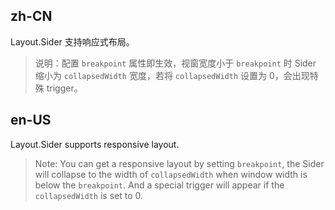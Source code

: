 ## zh-CN

Layout.Sider 支持响应式布局。

> 说明：配置 `breakpoint` 属性即生效，视窗宽度小于 `breakpoint` 时 Sider 缩小为 `collapsedWidth` 宽度，若将 `collapsedWidth` 设置为 0，会出现特殊 trigger。

## en-US

Layout.Sider supports responsive layout.

> Note: You can get a responsive layout by setting `breakpoint`, the Sider will collapse to the width of `collapsedWidth` when window width is below the `breakpoint`. And a special trigger will appear if the `collapsedWidth` is set to 0.

<style>
#components-layout-demo-responsive .logo {
  height: 32px;
  margin: 16px;
  background: rgba(255, 255, 255, 0.2);
}

#components-layout-demo-responsive .site-layout-sub-header-background {
  background: #fff;
}

#components-layout-demo-responsive .site-layout-background {
  background: #fff;
}
</style>

<style>
  [data-theme="dark"] .site-layout-sub-header-background {
    background: #141414;
  }
</style>
